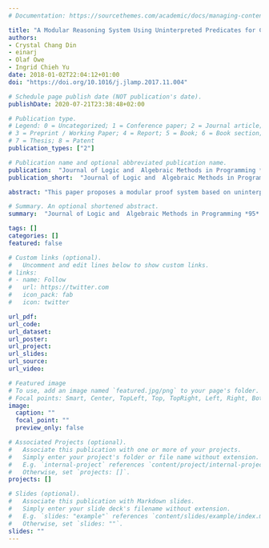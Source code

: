 ```yaml
---
# Documentation: https://sourcethemes.com/academic/docs/managing-content/

title: "A Modular Reasoning System Using Uninterpreted Predicates for Code Reuse"
authors: 
- Crystal Chang Din
- einarj 
- Olaf Owe
- Ingrid Chieh Yu
date: 2018-01-02T22:04:12+01:00
doi: "https://doi.org/10.1016/j.jlamp.2017.11.004"

# Schedule page publish date (NOT publication's date).
publishDate: 2020-07-21T23:38:48+02:00

# Publication type.
# Legend: 0 = Uncategorized; 1 = Conference paper; 2 = Journal article;
# 3 = Preprint / Working Paper; 4 = Report; 5 = Book; 6 = Book section;
# 7 = Thesis; 8 = Patent
publication_types: ["2"]

# Publication name and optional abbreviated publication name.
publication:  "Journal of Logic and  Algebraic Methods in Programming **95**:82-102, 2018. © Elsevier 2017."
publication_short:  "Journal of Logic and  Algebraic Methods in Programming **95**:82-102, 2018"

abstract: "This paper proposes a modular proof system based on uninterpreted predicates. The proposed proof system allows modular reasoning about programs with an open-world assumption, which goes beyond behavioral subtyping. The proof system enables modular reasoning about languages with very flexible code reuse mechanisms, such as traits and deltas in the context of object-oriented programming. Whereas related work on incremental proof systems prove soundness in terms of internal consistency, this paper establishes both soundness and relative completeness of the proposed proof system by relating it to a standard proof system for a simple object-oriented language. The applicability of the approach is demonstrated on different code reuse mechanisms: unrestricted class inheritance, delta-oriented programming, and trait-based programming."

# Summary. An optional shortened abstract.
summary:  "Journal of Logic and  Algebraic Methods in Programming *95*:82-102, 2018."

tags: []
categories: []
featured: false

# Custom links (optional).
#   Uncomment and edit lines below to show custom links.
# links:
# - name: Follow
#   url: https://twitter.com
#   icon_pack: fab
#   icon: twitter

url_pdf:
url_code:
url_dataset:
url_poster:
url_project:
url_slides:
url_source:
url_video:

# Featured image
# To use, add an image named `featured.jpg/png` to your page's folder. 
# Focal points: Smart, Center, TopLeft, Top, TopRight, Left, Right, BottomLeft, Bottom, BottomRight.
image:
  caption: ""
  focal_point: ""
  preview_only: false

# Associated Projects (optional).
#   Associate this publication with one or more of your projects.
#   Simply enter your project's folder or file name without extension.
#   E.g. `internal-project` references `content/project/internal-project/index.md`.
#   Otherwise, set `projects: []`.
projects: []

# Slides (optional).
#   Associate this publication with Markdown slides.
#   Simply enter your slide deck's filename without extension.
#   E.g. `slides: "example"` references `content/slides/example/index.md`.
#   Otherwise, set `slides: ""`.
slides: ""
---
```

